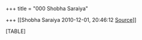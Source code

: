 +++
title = "000 Shobha Saraiya"

+++
[[Shobha Saraiya	2010-12-01, 20:46:12 [Source](https://groups.google.com/g/samskrita/c/DH4yUEkYykg)]]



[TABLE]

  

